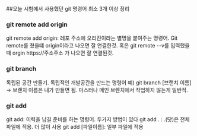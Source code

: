 ##오늘 시험에서 사용했던 git 명령어 최소 3개 이상 정리

### git remote add origin

git remote add origin: 레포 주소에 오리진이라는 별명을 붙여주는 명령어.
Git remote를 쳤을떄 origin이라고 나오면 잘 연결한것. 혹은 git remote --v를 입력했을때 orgin https://주소주소 가 나오면 잘 연결된것.

### git branch

독립된 공간 만들기. 독립적인 개발공간을 만드는 명령어
예) git branch [브랜치 이름] -> 브랜치 이름은 내가 만들면 됨. 마스터나 메인 브렌치에서 작업하지 않는게 일반적.

### git add

git add: 이력을 남길 준비를 하는 명령어. 두가지 방법이 있다
git add . : .(닷)은 전체 파일에 적용. 더 많이 사용
git add [파일이름]: 일부 파일에 적용
